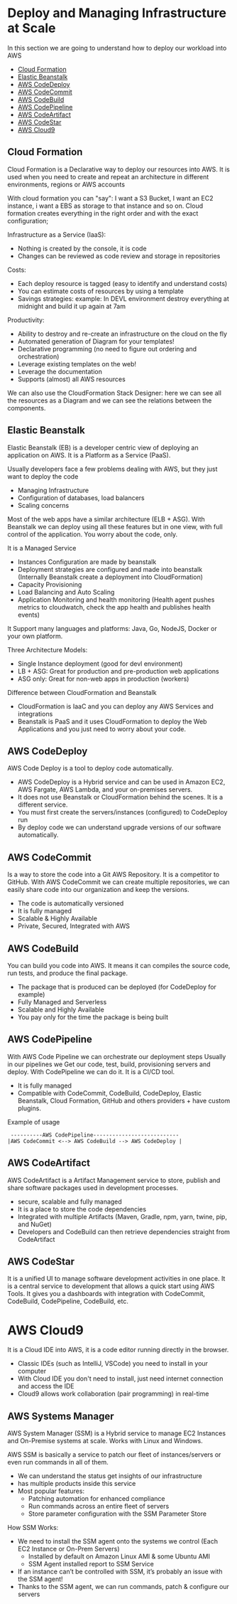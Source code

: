 # Deploy and Managing Infrastructure at Scale

In this section we are going to understand how to deploy our workload into AWS

- [Cloud Formation](#cloud-formation)
- [Elastic Beanstalk](#elastic-beanstalk)
- [AWS CodeDeploy](#aws-codedeploy)
- [AWS CodeCommit](#aws-codecommit)
- [AWS CodeBuild](#aws-codecommit)
- [AWS CodePipeline](#aws-CodePipeline)
- [AWS CodeArtifact](#aws-CodeArtifact)
- [AWS CodeStar](#aws-CodeStar)
- [AWS Cloud9](#aws-Cloud9)

## Cloud Formation

Cloud Formation is a Declarative way to deploy our resources into AWS. It is used when you need to create and repeat an architecture in different environments, regions or AWS accounts

With cloud formation you can "say": I want a S3 Bucket, I want an EC2 instance, i want a EBS as storage to that instance and so on. Cloud formation creates everything in the right order and with the exact configuration;

Infrastructure as a Service (IaaS):

- Nothing is created by the console, it is code
- Changes can be reviewed as code review and storage in repositories

Costs:

- Each deploy resource is tagged (easy to identify and understand costs)
- You can estimate costs of resources by using a template
- Savings strategies: example: In DEVL environment destroy everything at midnight and build it up again at 7am

Productivity:

- Ability to destroy and re-create an infrastructure on the cloud on the fly
- Automated generation of Diagram for your templates!
- Declarative programming (no need to figure out ordering and orchestration)
- Leverage existing templates on the web!
- Leverage the documentation
- Supports (almost) all AWS resources

We can also use the CloudFormation Stack Designer: here we can see all the resources as a Diagram and we can see the relations between the components.

## Elastic Beanstalk

Elastic Beanstalk (EB) is a developer centric view of deploying an application on AWS. It is a Platform as a Service (PaaS).

Usually developers face a few problems dealing with AWS, but they just want to deploy the code

- Managing Infrastructure
- Configuration of databases, load balancers
- Scaling concerns

Most of the web apps have a similar architecture (ELB + ASG). With Beanstalk we can deploy using all these features but in one view, with full control of the application. You worry about the code, only.

It is a Managed Service

- Instances Configuration are made by beanstalk
- Deployment strategies are configured and made into beanstalk (Internally Beanstalk create a deployment into CloudFormation)
- Capacity Provisioning
- Load Balancing and Auto Scaling
- Application Monitoring and health monitoring (Health agent pushes metrics to cloudwatch, check the app health and publishes health events)

It Support many languages and platforms: Java, Go, NodeJS, Docker or your own platform.

Three Architecture Models:

- Single Instance deployment (good for devl environment)
- LB + ASG: Great for production and pre-production web applications
- ASG only: Great for non-web apps in production (workers)

Difference between CloudFormation and Beanstalk

- CloudFormation is IaaC and you can deploy any AWS Services and integrations
- Beanstalk is PaaS and it uses CloudFormation to deploy the Web Applications and you just need to worry about your code.

## AWS CodeDeploy

AWS Code Deploy is a tool to deploy code automatically.

- AWS CodeDeploy is a Hybrid service and can be used in Amazon EC2, AWS Fargate, AWS Lambda, and your on-premises servers.
- It does not use Beanstalk or CloudFormation behind the scenes. It is a different service.
- You must first create the servers/instances (configured) to CodeDeploy run
- By deploy code we can understand upgrade versions of our software automatically.

## AWS CodeCommit

Is a way to store the code into a Git AWS Repository. It is a competitor to GitHub.
With AWS CodeCommit we can create multiple repositories, we can easily share code into our organization and keep the versions.

- The code is automatically versioned
- It is fully managed
- Scalable & Highly Available
- Private, Secured, Integrated with AWS

## AWS CodeBuild

You can build you code into AWS. It means it can compiles the source code, run tests, and produce the final package.

- The package that is produced can be deployed (for CodeDeploy for example)
- Fully Managed and Serverless
- Scalable and Highly Available
- You pay only for the time the package is being built

## AWS CodePipeline

With AWS Code Pipeline we can orchestrate our deployment steps
Usually in our pipelines we Get our code, test, build, provisioning servers and deploy. With CodePipeline we can do it. It is a CI/CD tool.

- It is fully managed
- Compatible with CodeCommit, CodeBuild, CodeDeploy, Elastic Beanstalk, Cloud Formation, GitHub and others providers + have custom plugins.

Example of usage

```
 ----------AWS CodePipeline---------------------------
|AWS CodeCommit <--> AWS CodeBuild --> AWS CodeDeploy |
```

## AWS CodeArtifact

AWS CodeArtifact is a Artifact Management service to store, publish and share software packages used in development processes.

- secure, scalable and fully managed
- It is a place to store the code dependencies
- Integrated with multiple Artifacts (Maven, Gradle, npm, yarn, twine, pip, and NuGet)
- Developers and CodeBuild can then retrieve dependencies straight from CodeArtifact

## AWS CodeStar

It is a unified UI to manage software development activities in one place. It is a central service to development that allows a quick start using AWS Tools.
It gives you a dashboards with integration with CodeCommit, CodeBuild, CodePipeline, CodeBuild, etc.

# AWS Cloud9

It is a Cloud IDE into AWS, it is a code editor running directly in the browser.

- Classic IDEs (such as IntelliJ, VSCode) you need to install in your computer
- With Cloud IDE you don't need to install, just need internet connection and access the IDE
- Cloud9 allows work collaboration (pair programming) in real-time

## AWS Systems Manager

AWS System Manager (SSM) is a Hybrid service to manage EC2 Instances and On-Premise systems at scale. Works with Linux and Windows.

AWS SSM is basically a service to patch our fleet of instances/servers or even run commands in all of them.

- We can understand the status get insights of our infrastructure
- has multiple products inside this service
- Most popular features:
  - Patching automation for enhanced compliance
  - Run commands across an entire fleet of servers
  - Store parameter configuration with the SSM Parameter Store

How SSM Works:

- We need to install the SSM agent onto the systems we control (Each EC2 Instance or On-Prem Servers)
  - Installed by default on Amazon Linux AMI & some Ubuntu AMI
  - SSM Agent installed report to SSM Service
- If an instance can’t be controlled with SSM, it’s probably an issue with the SSM agent!
- Thanks to the SSM agent, we can run commands, patch & configure our servers
